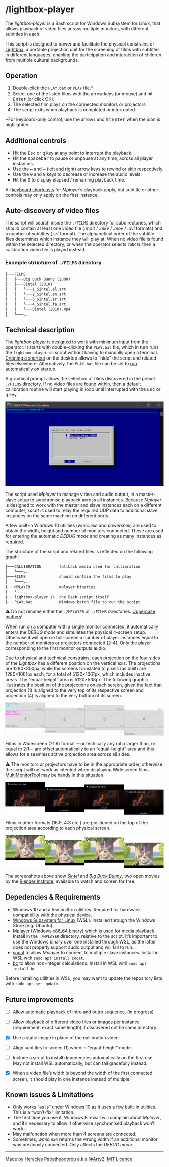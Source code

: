 # /lightbox-player

The *lightbox-player* is a Bash script for Windows Subsystem for Linux, that allows playback of video files across multiple monitors, with different subtitles in each.

This script is designed to power and facilitate the physical constrains of [Lightbox](https://www.alphapivita.gr/projects/lightbox/), a portable projection unit for the screening of films with subtitles in different languages, enabling the participation and interaction of children from multiple cultural backgrounds.


## Operation

1. Double-click the `PLAY.bat` or `PLAY` file.*
2. Select one of the listed films with the arrow keys (or mouse) and hit <kbd>Enter</kbd> (or click OK).
3. The selected film plays on the connected monitors or projectors.
4. The script exits when playback is completed or interrupted.


*For keyboard-only control, use the arrows and hit <kbd>Enter</kbd> when the icon is highlighted.

## Additional controls

- Hit the <kbd>Esc</kbd> or <kbd>q</kbd> key at any point to interrupt the playback.
- Hit the <kbd>spacebar</kbd> to pause or unpause at any time, across all player instances.
- Use the <kbd>←</kbd> and <kbd>→</kbd> (left and right) arrow keys to rewind or skip respectively.
- Use the <kbd>0</kbd> and <kbd>9</kbd> keys to decrease or increase the audio levels.
- Hit the <kbd>O</kbd> to display elapsed / remaining playback time.

All [keyboard shortcusts](http://sheet.shiar.nl/mplayer) for  *Mplayer*’s playback apply, but subtitle or other controls may only apply on the first instance.


## Auto-discovery of video files

The script will search inside the `./FILMS` directory for subdirectories, which should contain at least one video file (*.mp4* / *.mkv* / *.mov* / *.avi* formats) and a number of subtitles (*.srt* format). The alphabetical order of the subtitle files determines which instance they will play at. When no video file is found within the selected directory, or when the operator selects `CANCEL` then a callibration video file is played instead.

### Example structure of `./FILMS` directory

```
├───FILMS
│   ├───Big Buck Bunny (2008)
│   ├───Sintel (2010)
│   │   └───1_Sintel.el.srt
│   │   └───2_Sintel.en.srt
│   │   └───3_Sintel.ar.srt
│   │   └───4_Sintel.fa.srt
│   │   └───Sintel (2010).mp4
│   └───...
```


## Technical description

The *lightbox-player* is designed to work with minimum input from the operator. It starts with double-clicking the `PLAY.bat` file, which in turn runs the `lightbox-player.sh` script without having to manually open a terminal. [Creating a shortcut](https://www.computerhope.com/issues/ch000739.htm) on the desktop allows to “hide” the script and related files elsewhere. Alternatively, the `PLAY.bat` file can be set to [run automatically on startup](https://www.computerhope.com/issues/ch000322.htm).

A graphical prompt allows the selection of films discovered in the preset `./FILMS` directory. If no video files are found within, then a default callibration routine will start playing in loop until interrupted with the <kbd>Esc</kbd> or <kbd>q</kbd> key.

![Screenshor of the film selection prompt](./README/screenshot_prompt.png)

The script used *Mplayer* to manage video and audio output, in a master-slave setup to synchronise playback across all instances. Because *Mplayer* is designed to work with the master and slave instances each on a different computer, *socat* is used to relay the required UDP data to additional slave instances on the same machine on different ports.

A few built-in Windows 10 utilities (*wmic.exe* and *powershell*) are used to obtain the width, height and number of monitors connected. These are used for entering the automatic *DEBUG mode* and creating as many instances as required.

The structure of the script and related files is reflected on the following graph:

```
├───CALLIBRATION        fallback media used for callibration
│   └───...             
├───FILMS               should contain the films to play
│   └───...             
├───MPLAYER             mplayer binaries
│   └───...             
├───lightbox-player.sh  the Bash script itself
├───PLAY.bat            Windows batch file to run the script

```

⚠️ Do not rename either the `./MPLAYER` or `./FILMS` directories. [Uppercase matters](https://devblogs.microsoft.com/commandline/per-directory-case-sensitivity-and-wsl/)!

When run on a computer with a single monitor connected, it automatically enters the *DEBUG mode* and simulates the physical 4-screen setup. Otherwise it will open in full-screen a number of player instances equal to the number of monitors or projectors connected (2-4). Only the player corresponding to the first monitor outputs audio.

Due to physical and technical constrains, each projection on the four sides of the *Lightbox* has a different position on the vertical axis. The projections are 1280×800px, while the screens translated to pixels (as built) are 1280×1061px each, for a total of 5120×1061px, which includes inactive areas. The “equal-height” area is 5120×538px. The following graphic illustrates the position of the projections on each screen, given the fact that projection (1) is aligned to the very top of its respective screen and projection (4) is aligned to the very bottom of its screen.

![Illustration of the projection dimensions in pixels](./README/screen-tool_2560x530.png)

Films in Widescreen (21:9) format —or techically any ratio larger than, or equal to 2:1— are offset automatically to an “equal-height” area and this allows for a seamless active projection area across all sides.

⚠️  The monitors or projectors have to be in the appropriate order, otherwise the script will not work as intented when displaying Widescreen films. [MultiMonitorTool](http://www.nirsoft.net/utils/multi_monitor_tool.html) may be handy in this situation.

![Screenshot of a film with 21:9 ratio](./README/screenshot_21-9.png)

Films in other formats (16:9, 4:3 etc.) are positioned on the top of the projection area according to each physical screen.

![Screenshot of a film with 16:9 ratio](./README/screenshot_16-9.png)

The screenshots above show [*Sintel*](https://durian.blender.org/) and [*Big Buck Bunny*](https://peach.blender.org/), two open movies by the [Blender Institute](https://www.blender.org/about/projects/), available to watch and screen for free.


## Depedencies & Requirements

- Windows 10 and a few built-in utilities. Required for hardware compatibility with the physical device.
- [Windows Subsystem for Linux](https://docs.microsoft.com/en-us/windows/wsl/install-win10) (WSL). Installed through the Windows Store (e.g. Ubuntu).
- [Mplayer](http://www.mplayerhq.hu/) ([Windows x86_64 binary](https://oss.netfarm.it/mplayer/)) which is used for media playback. Install in the `./MPLAYER` directory, relative to the script. It’s important to use the Windows binary over one installed through WSL, as the latter does not properly support audio output and will fail to run.
- [socat](https://linux.die.net/man/1/socat) to allow *Mplayer* to connect to multiple slave instances. Install in WSL with `sudo apt install socat`.
- [bc](https://linux.die.net/man/1/bc) to allow non-integer calculations. Install in WSL with `sudo apt install bc`.

Before installing utilities in WSL, you may want to update the repository lists with `sudo apt-get update`.


## Future improvements

- [ ] Allow automatic playback of intro and outro sequence. (in progress)
- [ ] Allow playback of different video files or images per instance (requirement: exact same length) if discovered ont he same directory.
- [x] Use a static image in place of the callibration video.
- [ ] Align subtitles to screen (1) when in “equal-height” mode.
- [ ] Include a script to install depedencies automatically on the first use. May not install WSL automatically, but can fail gracefully instead.
- [x] When a video file’s width is beyond the width of the first connected screen, it should play in one instance instead of multiple.


## Known issues & Limitations

- Only works “as is” under Windows 10 as it uses a few built-in utilities. This is a “won’t-fix” limitation.
- The first time you use it, Windows Firewall will complain about *Mplayer*, and it’s necessary to allow it otherwise synchronised playback won’t work.
- May malfunction when more than 4 screens are connected.
- Sometimes, *wmic.exe* returns the wrong width if an additional monitor was previously connected. Only affects the *DEBUG mode*.


---
Made by [Heracles Papatheodorou](http://heracl.es) a.k.a [@Arty2](https://www.twitter.com/Arty2), [MIT Licence](LICENCE.txt)
